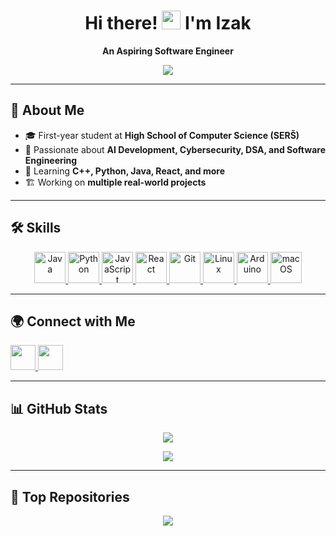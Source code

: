 <h1 align="center">Hi there! <img src="https://user-images.githubusercontent.com/18350557/176309783-0785949b-9127-417c-8b55-ab5a4333674e.gif" width="30px"> I'm Izak</h1>
<p align="center">
  <b>An Aspiring Software Engineer</b>
</p>

<p align="center">
  <a href="https://www.github.com/Izak09">
    <img src="https://img.shields.io/github/followers/Izak09?logo=github&style=for-the-badge&color=ffffff&labelColor=171717" />
  </a>
</p>

---

## 🚀 About Me  
- 🎓 First-year student at **High School of Computer Science (SERŠ)**
- 🤖 Passionate about **AI Development, Cybersecurity, DSA, and Software Engineering**
- 🌱 Learning **C++, Python, Java, React, and more**
- 🏗️ Working on **multiple real-world projects**  

---

## 🛠️ Skills  
<p align="center">
  <a href="https://www.oracle.com/java/" target="_blank">
    <img src="https://raw.githubusercontent.com/danielcranney/readme-generator/main/public/icons/skills/java-colored.svg" width="50" alt="Java"/>
  </a>
  <a href="https://www.python.org/" target="_blank">
    <img src="https://raw.githubusercontent.com/danielcranney/readme-generator/main/public/icons/skills/python-colored.svg" width="50" alt="Python"/>
  </a>
  <a href="https://developer.mozilla.org/en-US/docs/Web/JavaScript" target="_blank">
    <img src="https://raw.githubusercontent.com/danielcranney/readme-generator/main/public/icons/skills/javascript-colored.svg" width="50" alt="JavaScript"/>
  </a>
  <a href="https://react.dev/" target="_blank">
    <img src="https://raw.githubusercontent.com/danielcranney/readme-generator/main/public/icons/skills/react-colored.svg" width="50" alt="React"/>
  </a>
  <a href="https://git-scm.com/" target="_blank">
    <img src="https://raw.githubusercontent.com/danielcranney/readme-generator/main/public/icons/skills/git-colored.svg" width="50" alt="Git"/>
  </a>
  <a href="https://www.linux.org" target="_blank">
    <img src="https://raw.githubusercontent.com/danielcranney/readme-generator/main/public/icons/skills/linux-colored.svg" width="50" alt="Linux"/>
  </a>
  <a href="https://www.arduino.cc/" target="_blank">
    <img src="https://raw.githubusercontent.com/danielcranney/readme-generator/main/public/icons/skills/arduino-colored.svg" width="50" alt="Arduino"/>
  </a>
  <a href="https://www.apple.com/macos/" target="_blank">
    <img src="https://raw.githubusercontent.com/danielcranney/readme-generator/main/public/icons/skills/macos-colored.svg" width="50" alt="macOS"/>
  </a>
</p>

---

## 🌍 Connect with Me  
<p align="left">
  <a href="https://github.com/Izak09">
    <img src="https://raw.githubusercontent.com/danielcranney/readme-generator/main/public/icons/socials/github.svg" width="40" />
  </a>
  <a href="https://www.linkedin.com/in/your-linkedin-here">
    <img src="https://raw.githubusercontent.com/danielcranney/readme-generator/main/public/icons/socials/linkedin.svg" width="40" />
  </a>
</p>

---

## 📊 GitHub Stats  
<p align="center">
  <a href="https://github.com/Izak09">
    <img src="https://github-readme-stats.vercel.app/api?username=Izak09&show_icons=true&hide=issues&count_private=true&title_color=ffffff&text_color=ef4444&icon_color=ffffff&bg_color=171717&hide_border=true" />
  </a>
</p>
<p align="center">
  <a href="https://github.com/Izak09">
    <img src="https://github-readme-stats.vercel.app/api/top-langs/?username=Izak09&langs_count=10&title_color=ffffff&text_color=ef4444&icon_color=ffffff&bg_color=171717&hide_border=true&locale=en&custom_title=Top%20Languages" />
  </a>
</p>

---

## 📌 Top Repositories  
<p align="center">
  <a href="https://github.com/Izak09/real-time-graph-measuring-system">
    <img src="https://github-readme-stats.vercel.app/api/pin/?username=Izak09&repo=real-time-graph-measuring-system&title_color=ffffff&text_color=ef4444&icon_color=ffffff&bg_color=171717&hide_border=true&locale=en" />
  </a>
</p>



